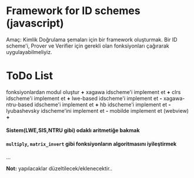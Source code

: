 Framework for ID schemes (javascript)
=====================================

Amaç: Kimlik Doğrulama şemaları için bir framework oluşturmak. Bir ID scheme'i, Prover ve Verifier için gerekli olan fonksiyonları çağırarak uygulayabilmeliyiz. 

# ToDo List

fonksiyonlardan modul oluştur **+**
xagawa idscheme'i implement et **+**
clrs idscheme'i implement et **+**
lwe-based idscheme'i implement et **-**
xagawa-ntru-based idscheme'i implement et **+**
hb idscheme'i implement et **-**
lyubashevsky idscheme'ini implement et **-**
mobilde implement et (webview) **+**
#### Sistem(LWE,SIS,NTRU gibi) odaklı aritmetiğe bakmak
#### `multiply`, `matrix_invert` gibi fonksiyonların algoritmasını iyileştirmek
...

**Not:** yapılacaklar düzeltilecek/eklenecektir.. 

 

